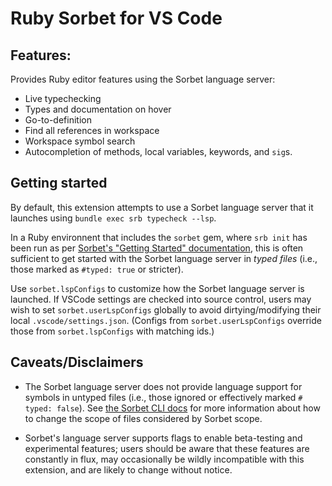 # Ruby Sorbet for VS Code

## Features:

Provides Ruby editor features using the Sorbet language server:

* Live typechecking
* Types and documentation on hover
* Go-to-definition
* Find all references in workspace
* Workspace symbol search
* Autocompletion of methods, local variables, keywords, and `sig`s.

## Getting started

By default, this extension attempts to use a Sorbet language server
that it launches using `bundle exec srb typecheck --lsp`.

In a Ruby environnent that includes the `sorbet` gem, where `srb init` has been
run as per [Sorbet's "Getting Started" documentation](https://sorbet.org/docs/adopting),
this is often sufficient to get started with the Sorbet language server in
*typed files* (i.e., those marked as `#typed: true` or stricter).

Use `sorbet.lspConfigs` to customize how the Sorbet language server is launched.
If VSCode settings are checked into source control, users may wish to set
`sorbet.userLspConfigs` globally to avoid dirtying/modifying their local
 `.vscode/settings.json`.  (Configs from `sorbet.userLspConfigs` override those from
`sorbet.lspConfigs` with matching ids.)

## Caveats/Disclaimers

* The Sorbet language server does not provide language support for symbols
in untyped files (i.e., those ignored or effectively marked `# typed: false`).
See [the Sorbet CLI docs](https://sorbet.org/docs/cli) for more information
about how to change the scope of files considered by Sorbet scope.

* Sorbet's language server supports flags to enable beta-testing
and experimental features; users should be aware that these features
are constantly in flux, may occasionally be wildly incompatible with
this extension, and are likely to change without notice.
